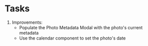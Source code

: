 # Tasks

1. Improvements:
   - Populate the Photo Metadata Modal with the photo's current metadata
   - Use the calendar component to set the photo's date
